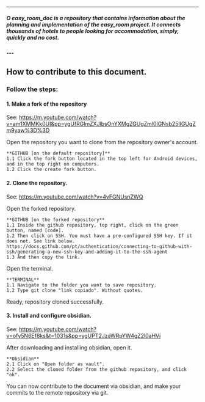 ---
##### O easy_room_doc is a repository that contains information about the planning and implementation of the easy_room project. It connects thousands of hotels to people looking for accommodation, simply, quickly and no cost.

#### ---

## How to contribute to this document.


### Follow the steps:

#### 1. **Make a fork of the repository**

See: https://m.youtube.com/watch?v=am1XMMKk0UI&pp=ygUfRGlmZXJlbsOnYXMgZGUgZml0IGNsb25lIGUgZm9yaw%3D%3D

Open the repository you want to clone from the repository owner's account.

	**GITHUB [on the default repository]**
	1.1 Click the fork button located in the top left for Android devices, and in the top right on computers.
	1.2 Click the create fork button.
#### 2. **Clone the repository.** 

See: https://m.youtube.com/watch?v=4vFGNUsnZWQ

Open the forked repository. 

	**GITHUB [on the forked repository**
	1.1 Inside the github repository, top right, click on the green button, named [code].
	1.2 Then click on SSH. You must have a pre-configured SSH key. If it does not. See link below.
	https://docs.github.com/pt/authentication/connecting-to-github-with-ssh/generating-a-new-ssh-key-and-adding-it-to-the-ssh-agent
	1.3 And then copy the link.

Open the terminal. 

	**TERMINAL**
	1.1 Navigate to the folder you want to save repository.
	1.2 Type git clone "link copiado". Without quotes.

Ready, repository cloned successfully.

#### 3. **Install** and configure obsidian.

See: https://m.youtube.com/watch?v=ofy5N6Ef8ks&t=1031s&pp=ygUPT2JzaWRpYW4gZ2l0aHVi

After downloading and installing obsidian, open it.

	**Obsidian**
	2.1 Click on "Open folder as vault".
	2.2 Select the cloned folder from the github repository, and click "ok".

You can now contribute to the document via obsidian, and make your commits to the remote repository via git.
